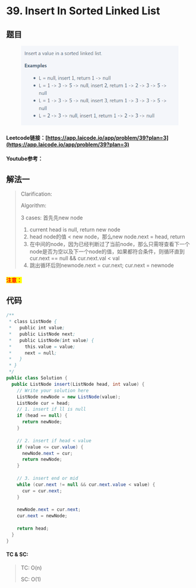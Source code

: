 # 39. Insert In Sorted Linked List

## 题目

<figure><img src="../../.gitbook/assets/image (10) (4).png" alt=""><figcaption></figcaption></figure>

#### Leetcode链接：[https://app.laicode.io/app/problem/39?plan=3](https://app.laicode.io/app/problem/39?plan=3)

#### Youtube参考：

## 解法一

> Clarification:&#x20;
>
> Algorithm:&#x20;
>
> 3 cases: 首先先new node
>
> 1. current head is null, return new node
> 2. head node的值 < new node，那么new node.next = head, return
> 3. 在中间的node，因为已经判断过了当前node，那么只需呀查看下一个node是否为空以及下一个node的值，如果都符合条件，则循环直到cur.next == null && cur.next.val < val
> 4. 跳出循环后则newnode.next = cur.next; cur.next = newnode

#### <mark style="color:red;">注意：</mark>

## 代码

```java
/**
 * class ListNode {
 *   public int value;
 *   public ListNode next;
 *   public ListNode(int value) {
 *     this.value = value;
 *     next = null;
 *   }
 * }
 */
public class Solution {
  public ListNode insert(ListNode head, int value) {
    // Write your solution here
    ListNode newNode = new ListNode(value);
    ListNode cur = head;
    // 1. insert if ll is null
    if (head == null) {
      return newNode;
    }

    // 2. insert if head < value
    if (value <= cur.value) {
      newNode.next = cur;
      return newNode;
    }

    // 3. insert end or mid
    while (cur.next != null && cur.next.value < value) {
      cur = cur.next;
    }

    newNode.next = cur.next;
    cur.next = newNode;

    return head;
  }
}

```

#### TC & SC:&#x20;

> TC: O(n)
>
> SC: O(1)
